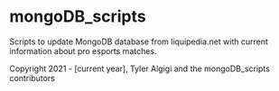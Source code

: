 # mongoDB_scripts
Scripts to update MongoDB database from liquipedia.net with current information about pro esports matches.


Copyright 2021 - [current year], Tyler Algigi and the mongoDB_scripts contributors
